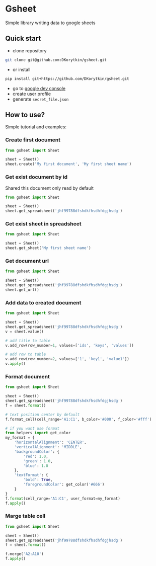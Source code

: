 # Gsheet

Simple library writing data to google sheets


## Quick start 

- clone repository
```bash
git clone git@github.com:DKorytkin/gsheet.git
```
- or install 
```bash
pip install git+https://github.com/DKorytkin/gsheet.git
```
- go to [google dev console](https://console.developers.google.com/apis/)
- create user profile
- generate `secret_file.json`

## How to use?
Simple tutorial and examples:

### Create first document
```python
from gsheet import Sheet

sheet = Sheet()
sheet.create('My first document', 'My first sheet name')

```

### Get exist document by id

Shared this document only read by default
```python
from gsheet import Sheet

sheet = Sheet()
sheet.get_spreadsheet('jhf99788dfshdkfhsdhfdgjhsdg')
```

### Get exist sheet in spreadsheet
```python
from gsheet import Sheet

sheet = Sheet()
sheet.get_sheet('My first sheet name')
```

### Get document url
```python
from gsheet import Sheet

sheet = Sheet()
sheet.get_spreadsheet('jhf99788dfshdkfhsdhfdgjhsdg')
sheet.get_url()
```

### Add data to created document
```python
from gsheet import Sheet

sheet = Sheet()
sheet.get_spreadsheet('jhf99788dfshdkfhsdhfdgjhsdg')
v = sheet.value()

# add title to table
v.add_row(row_number=1, values=['ids', 'keys', 'values'])

# add row to table
v.add_row(row_number=2, values=['1', 'key1', 'value1'])
v.apply()
```

### Format document
```python
from gsheet import Sheet

sheet = Sheet()
sheet.get_spreadsheet('jhf99788dfshdkfhsdhfdgjhsdg')
f = sheet.format()

# text position center by default
f.format_cell(cell_range='A1:C1', b_color='#000', f_color='#fff')

# if you want use format
from helpers import get_color
my_format = {
    'horizontalAlignment': 'CENTER',
    'verticalAlignment': 'MIDDLE',
    'backgroundColor': {
        'red': 1.0,
        'green': 1.0,
        'blue': 1.0
    },
    'textFormat': {
        'bold': True,
        'foregroundColor': get_color('#666')
    }
}
f.format(cell_range='A1:C1', user_format=my_format)
f.apply()
```

### Marge table cell
```python
from gsheet import Sheet

sheet = Sheet()
sheet.get_spreadsheet('jhf99788dfshdkfhsdhfdgjhsdg')
f = sheet.format()

f.merge('A2:A10')
f.apply()
```